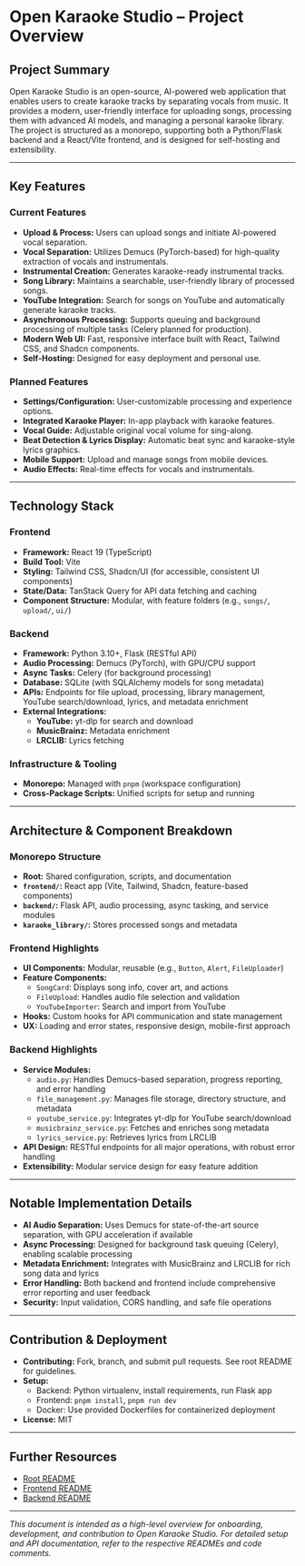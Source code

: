 # Open Karaoke Studio – Project Overview

## Project Summary
Open Karaoke Studio is an open-source, AI-powered web application that enables users to create karaoke tracks by separating vocals from music. It provides a modern, user-friendly interface for uploading songs, processing them with advanced AI models, and managing a personal karaoke library. The project is structured as a monorepo, supporting both a Python/Flask backend and a React/Vite frontend, and is designed for self-hosting and extensibility.

---

## Key Features
### Current Features
- **Upload & Process:** Users can upload songs and initiate AI-powered vocal separation.
- **Vocal Separation:** Utilizes Demucs (PyTorch-based) for high-quality extraction of vocals and instrumentals.
- **Instrumental Creation:** Generates karaoke-ready instrumental tracks.
- **Song Library:** Maintains a searchable, user-friendly library of processed songs.
- **YouTube Integration:** Search for songs on YouTube and automatically generate karaoke tracks.
- **Asynchronous Processing:** Supports queuing and background processing of multiple tasks (Celery planned for production).
- **Modern Web UI:** Fast, responsive interface built with React, Tailwind CSS, and Shadcn components.
- **Self-Hosting:** Designed for easy deployment and personal use.

### Planned Features
- **Settings/Configuration:** User-customizable processing and experience options.
- **Integrated Karaoke Player:** In-app playback with karaoke features.
- **Vocal Guide:** Adjustable original vocal volume for sing-along.
- **Beat Detection & Lyrics Display:** Automatic beat sync and karaoke-style lyrics graphics.
- **Mobile Support:** Upload and manage songs from mobile devices.
- **Audio Effects:** Real-time effects for vocals and instrumentals.

---

## Technology Stack
### Frontend
- **Framework:** React 19 (TypeScript)
- **Build Tool:** Vite
- **Styling:** Tailwind CSS, Shadcn/UI (for accessible, consistent UI components)
- **State/Data:** TanStack Query for API data fetching and caching
- **Component Structure:** Modular, with feature folders (e.g., `songs/`, `upload/`, `ui/`)

### Backend
- **Framework:** Python 3.10+, Flask (RESTful API)
- **Audio Processing:** Demucs (PyTorch), with GPU/CPU support
- **Async Tasks:** Celery (for background processing)
- **Database:** SQLite (with SQLAlchemy models for song metadata)
- **APIs:** Endpoints for file upload, processing, library management, YouTube search/download, lyrics, and metadata enrichment
- **External Integrations:**
  - **YouTube:** yt-dlp for search and download
  - **MusicBrainz:** Metadata enrichment
  - **LRCLIB:** Lyrics fetching

### Infrastructure & Tooling
- **Monorepo:** Managed with `pnpm` (workspace configuration)
- **Cross-Package Scripts:** Unified scripts for setup and running

---

## Architecture & Component Breakdown
### Monorepo Structure
- **Root:** Shared configuration, scripts, and documentation
- **`frontend/`:** React app (Vite, Tailwind, Shadcn, feature-based components)
- **`backend/`:** Flask API, audio processing, async tasking, and service modules
- **`karaoke_library/`:** Stores processed songs and metadata

### Frontend Highlights
- **UI Components:** Modular, reusable (e.g., `Button`, `Alert`, `FileUploader`)
- **Feature Components:**
  - `SongCard`: Displays song info, cover art, and actions
  - `FileUpload`: Handles audio file selection and validation
  - `YouTubeImporter`: Search and import from YouTube
- **Hooks:** Custom hooks for API communication and state management
- **UX:** Loading and error states, responsive design, mobile-first approach

### Backend Highlights
- **Service Modules:**
  - `audio.py`: Handles Demucs-based separation, progress reporting, and error handling
  - `file_management.py`: Manages file storage, directory structure, and metadata
  - `youtube_service.py`: Integrates yt-dlp for YouTube search/download
  - `musicbrainz_service.py`: Fetches and enriches song metadata
  - `lyrics_service.py`: Retrieves lyrics from LRCLIB
- **API Design:** RESTful endpoints for all major operations, with robust error handling
- **Extensibility:** Modular service design for easy feature addition

---

## Notable Implementation Details
- **AI Audio Separation:** Uses Demucs for state-of-the-art source separation, with GPU acceleration if available
- **Async Processing:** Designed for background task queuing (Celery), enabling scalable processing
- **Metadata Enrichment:** Integrates with MusicBrainz and LRCLIB for rich song data and lyrics
- **Error Handling:** Both backend and frontend include comprehensive error reporting and user feedback
- **Security:** Input validation, CORS handling, and safe file operations

---

## Contribution & Deployment
- **Contributing:** Fork, branch, and submit pull requests. See root README for guidelines.
- **Setup:**
  - Backend: Python virtualenv, install requirements, run Flask app
  - Frontend: `pnpm install`, `pnpm run dev`
  - Docker: Use provided Dockerfiles for containerized deployment
- **License:** MIT

---

## Further Resources
- [Root README](./README.md)
- [Frontend README](./frontend/README.md)
- [Backend README](./backend/README.md)

---

*This document is intended as a high-level overview for onboarding, development, and contribution to Open Karaoke Studio. For detailed setup and API documentation, refer to the respective READMEs and code comments.*
